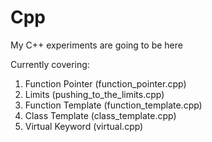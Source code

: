 Cpp
===

My C++ experiments are going to be here

Currently covering:

  1. Function Pointer (function_pointer.cpp)
  2. Limits (pushing_to_the_limits.cpp)
  3. Function Template (function_template.cpp)
  4. Class Template (class_template.cpp)
  5. Virtual Keyword (virtual.cpp)
